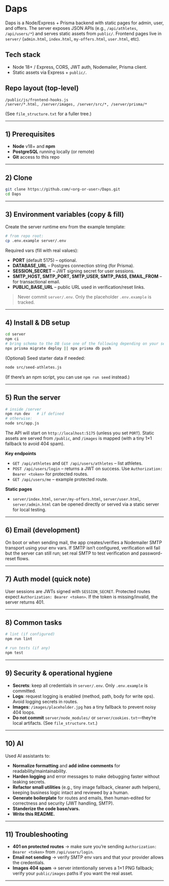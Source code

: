 # Daps

Daps is a Node/Express + Prisma backend with static pages for admin, user, and offers. The server exposes JSON APIs (e.g., `/api/athletes`, `/api/users/*`) and serves static assets from `public/`.   Frontend pages live in `server/` (`admin.html`, `index.html`, `my-offers.html`, `user.html`, etc).    

## Tech stack

* Node 18+ / Express, CORS, JWT auth, Nodemailer, Prisma client.   
* Static assets via Express + `public/`. 

## Repo layout (top-level)

```
/public/js/frontend-hooks.js
/server/*.html, /server/images, /server/src/*, /server/prisma/*
```

(See `file_structure.txt` for a fuller tree.) 

---

## 1) Prerequisites

* **Node** v18+ and **npm**
* **PostgreSQL** running locally (or remote)
* **Git** access to this repo

---

## 2) Clone

```bash
git clone https://github.com/<org-or-user>/Daps.git
cd Daps
```

---

## 3) Environment variables (copy & fill)

Create the server runtime env from the example template:

```bash
# from repo root:
cp .env.example server/.env
```

Required vars (fill with real values):

* **PORT** (default 5175) – optional. 
* **DATABASE_URL** – Postgres connection string (for Prisma).
* **SESSION_SECRET** – JWT signing secret for user sessions. 
* **SMTP_HOST, SMTP_PORT, SMTP_USER, SMTP_PASS, EMAIL_FROM** – for transactional email. 
* **PUBLIC_BASE_URL** – public URL used in verification/reset links. 

> Never commit `server/.env`. Only the placeholder `.env.example` is tracked.

---

## 4) Install & DB setup

```bash
cd server
npm ci
# bring schema to the DB (use one of the following depending on your setup)
npx prisma migrate deploy || npx prisma db push
```

(Optional) Seed starter data if needed:

```bash
node src/seed-athletes.js
```

(If there’s an npm script, you can use `npm run seed` instead.) 

---

## 5) Run the server

```bash
# inside /server
npm run dev   # if defined
# otherwise:
node src/app.js
```

The API will start on `http://localhost:5175` (unless you set `PORT`). Static assets are served from `/public`, and `/images` is mapped (with a tiny 1×1 fallback to avoid 404 spam). 

**Key endpoints**

* `GET /api/athletes` and `GET /api/users/athletes` – list athletes. 
* `POST /api/users/login` – returns a JWT on success. Use `Authorization: Bearer <token>` for protected routes.  
* `GET /api/users/me` – example protected route.  

**Static pages**

* `server/index.html`, `server/my-offers.html`, `server/user.html`, `server/admin.html` can be opened directly or served via a static server for local testing.    

---

## 6) Email (development)

On boot or when sending mail, the app creates/verifies a Nodemailer SMTP transport using your env vars. If SMTP isn’t configured, verification will fail but the server can still run; set real SMTP to test verification and password-reset flows. 

---

## 7) Auth model (quick note)

User sessions are JWTs signed with `SESSION_SECRET`. Protected routes expect `Authorization: Bearer <token>`. If the token is missing/invalid, the server returns 401. 

---

## 8) Common tasks

```bash
# lint (if configured)
npm run lint

# run tests (if any)
npm test
```

---

## 9) Security & operational hygiene

* **Secrets**: keep all credentials in `server/.env`. Only `.env.example` is committed.
* **Logs**: request logging is enabled (method, path, body for write ops). Avoid logging secrets in routes. 
* **Images**: `/images/placeholder.jpg` has a tiny fallback to prevent noisy 404 loops. 
* **Do not commit** `server/node_modules/` or `server/cookies.txt`—they’re local artifacts. (See `file_structure.txt`.) 

---

## 10) AI

Used AI assistants to:

* **Normalize formatting** and **add inline comments** for readability/maintainability.
* **Harden logging** and error messages to make debugging faster without leaking secrets. 
* **Refactor small utilities** (e.g., tiny image fallback, cleaner auth helpers), keeping business logic intact and reviewed by a human.  
* **Generate boilerplate** for routes and emails, then human-edited for correctness and security (JWT handling, SMTP).
* **Standerize the code base/vars.**
* **Write this README.**
 



---

## 11) Troubleshooting

* **401 on protected routes** → make sure you’re sending `Authorization: Bearer <token>` from `/api/users/login`. 
* **Email not sending** → verify SMTP env vars and that your provider allows the credentials. 
* **Images 404 spam** → server intentionally serves a 1×1 PNG fallback; verify your `public/images` paths if you want the real asset. 

---

